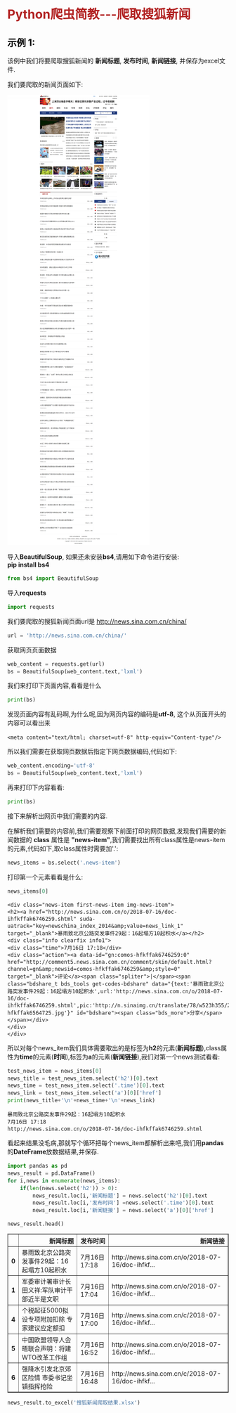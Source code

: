 
# <font color=#b22222>Python爬虫简教---爬取搜狐新闻</font>

## <font color=black>示例 1:</font>

该例中我们将要爬取搜狐新闻的 **新闻标题**, **发布时间**, **新闻链接**, 并保存为excel文件.  

我们要爬取的新闻页面如下:

<img src="souhunews.png"/>

导入**BeautifulSoup**, 如果还未安装**bs4**,请用如下命令进行安装:  
**pip install bs4**  


```python
from bs4 import BeautifulSoup
```

导入**requests**


```python
import requests
```

我们要爬取的搜狐新闻页面url是 http://news.sina.com.cn/china/


```python
url = 'http://news.sina.com.cn/china/'
```

获取网页页面数据


```python
web_content = requests.get(url)
bs = BeautifulSoup(web_content.text,'lxml')
```

我们来打印下页面内容,看看是什么


```python
print(bs)
```

发现页面内容有乱码啊,为什么呢,因为网页内容的编码是**utf-8**, 这个从页面开头的内容可以看出来  

`<meta content="text/html; charset=utf-8" http-equiv="Content-type"/>`

所以我们需要在获取网页数据后指定下网页数据编码,代码如下:


```python
web_content.encoding='utf-8'
bs = BeautifulSoup(web_content.text,'lxml')
```

再来打印下内容看看:


```python
print(bs)
```

接下来解析出网页中我们需要的内容.  

在解析我们需要的内容前,我们需要观察下前面打印的网页数据,发现我们需要的新闻数据的 **class** 属性是 **"news-item"**,我们需要找出所有class属性是news-item的元素,代码如下,取class属性时需要加'.':


```python
news_items = bs.select('.news-item')
```

打印第一个元素看看是什么:


```python
news_items[0]
```




    <div class="news-item first-news-item img-news-item">
    <h2><a href="http://news.sina.com.cn/o/2018-07-16/doc-ihfkffak6746259.shtml" suda-uatrack="key=newschina_index_2014&amp;value=news_link_1" target="_blank">暴雨致北京公路突发事件29起：16起塌方10起积水</a></h2>
    <div class="info clearfix info1">
    <div class="time">7月16日 17:18</div>
    <div class="action"><a data-id="gn:comos-hfkffak6746259:0" href="http://comment5.news.sina.com.cn/comment/skin/default.html?channel=gn&amp;newsid=comos-hfkffak6746259&amp;style=0" target="_blank">评论</a><span class="spliter">|</span><span class="bdshare_t bds_tools get-codes-bdshare" data="{text:'暴雨致北京公路突发事件29起：16起塌方10起积水',url:'http://news.sina.com.cn/o/2018-07-16/doc-ihfkffak6746259.shtml',pic:'http://n.sinaimg.cn/translate/78/w523h355/20180716/KkkR-hfkffak6564725.jpg'}" id="bdshare"><span class="bds_more">分享</span></span></div>
    </div>
    </div>



所以对每个news_item我们具体需要取出的是标签为**h2**的元素(**新闻标题**),class属性为**time**的元素(**时间**),标签为**a**的元素(**新闻链接**),我们对第一个news测试看看:


```python
test_news_item = news_items[0]
news_title = test_news_item.select('h2')[0].text
news_time = test_news_item.select('.time')[0].text
news_link = test_news_item.select('a')[0]['href']
print(news_title+'\n'+news_time+'\n'+news_link)
```

    暴雨致北京公路突发事件29起：16起塌方10起积水
    7月16日 17:18
    http://news.sina.com.cn/o/2018-07-16/doc-ihfkffak6746259.shtml


看起来结果没毛病,那就写个循环把每个news_item都解析出来吧,我们用**pandas**的**DateFrame**放数据结果,并保存.


```python
import pandas as pd
news_result = pd.DataFrame()
for i,news in enumerate(news_items):
    if(len(news.select('h2')) > 0):
        news_result.loc[i,'新闻标题'] = news.select('h2')[0].text
        news_result.loc[i,'发布时间'] =news.select('.time')[0].text
        news_result.loc[i,'新闻链接'] = news.select('a')[0]['href']
```


```python
news_result.head()
```




<div>
<style scoped>
    .dataframe tbody tr th:only-of-type {
        vertical-align: middle;
    }

    .dataframe tbody tr th {
        vertical-align: top;
    }

    .dataframe thead th {
        text-align: right;
    }
</style>
<table border="1" class="dataframe">
  <thead>
    <tr style="text-align: right;">
      <th></th>
      <th>新闻标题</th>
      <th>发布时间</th>
      <th>新闻链接</th>
    </tr>
  </thead>
  <tbody>
    <tr>
      <th>0</th>
      <td>暴雨致北京公路突发事件29起：16起塌方10起积水</td>
      <td>7月16日 17:18</td>
      <td>http://news.sina.com.cn/o/2018-07-16/doc-ihfkf...</td>
    </tr>
    <tr>
      <th>1</th>
      <td>军委审计署审计长田义祥:军队审计干部近半是文职</td>
      <td>7月16日 17:04</td>
      <td>http://news.sina.com.cn/o/2018-07-16/doc-ihfkf...</td>
    </tr>
    <tr>
      <th>4</th>
      <td>个税起征5000拟设专项附加扣除 专家建议应定额扣</td>
      <td>7月16日 17:00</td>
      <td>http://news.sina.com.cn/c/2018-07-16/doc-ihfkf...</td>
    </tr>
    <tr>
      <th>5</th>
      <td>中国欧盟领导人会晤联合声明：将建WTO改革工作组</td>
      <td>7月16日 16:52</td>
      <td>http://news.sina.com.cn/o/2018-07-16/doc-ihfkf...</td>
    </tr>
    <tr>
      <th>6</th>
      <td>强降水引发北京郊区险情 市委书记坐镇指挥抢险</td>
      <td>7月16日 16:48</td>
      <td>http://news.sina.com.cn/c/2018-07-16/doc-ihfkf...</td>
    </tr>
  </tbody>
</table>
</div>




```python
news_result.to_excel('搜狐新闻爬取结果.xlsx')
```
